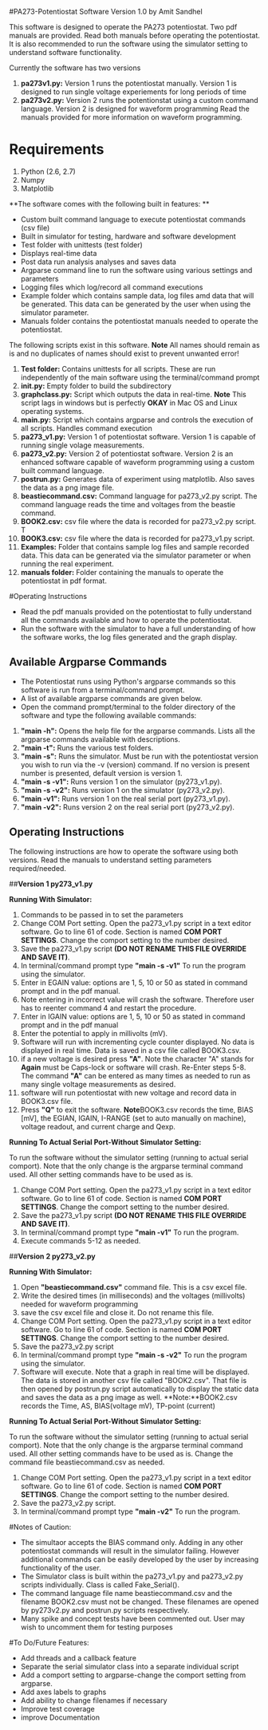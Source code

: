 #PA273-Potentiostat Software
Version 1.0 by Amit Sandhel

This software is designed to operate the PA273 potentiostat. 
Two pdf manuals are provided. Read both manuals before operating the potentiostat. It is also recommended to run the software using the simulator setting to understand software functionality.

Currently the software has two versions

1. **pa273v1.py:** Version 1 runs the potentiostat manually. Version 1 is designed to run single voltage experiements for long periods of time  
2. **pa273v2.py:** Version 2 runs the potentionstat using a custom command language. Version 2 is designed for waveform programming Read the manuals provided for more information on waveform programming.

# Requirements
  1. Python (2.6, 2.7)
  2. Numpy
  3. Matplotlib
    

**The software comes with the following built in features: ** 
* Custom built command language to execute potentiostat commands (csv file)
* Built in simulator for testing, hardware and software development 
* Test folder with unittests (test folder)
* Displays real-time data
* Post data run analysis analyses and saves data  
* Argparse command line to run the software using various settings and parameters
* Logging files which log/record all command executions
* Example folder which contains sample data, log files amd data that will be generated. This data can be generated by the user when using the simulator parameter. 
* Manuals folder contains the potentiostat manuals needed to operate the potentiostat.  
                    
The following scripts exist in this software. 
**Note** All names should remain as is and no duplicates of names should exist to prevent unwanted error!

1. **Test folder:** Contains unittests for all scripts. These are run independently of the main software using the terminal/command prompt
2. **__init__.py:** Empty folder to build the subdirectory
3. **graphclass.py:** Script which outputs the data in real-time. **Note** This script lags in windows but is perfectly **OKAY** in Mac OS and Linux operating systems. 
4. **main.py:** Script which contains argparse and controls the execution of all scripts. Handles command execution
5. **pa273_v1.py:** Version 1 of potentiostat software. Version 1 is capable of running single volage measurements.
6. **pa273_v2.py:** Version 2 of potentiostat software. Version 2 is an enhanced software capable of waveform programming using a custom built command language. 
7. **postrun.py:** Generates data of experiment using matplotlib. Also saves the data as a png image file.
8. **beastiecommand.csv:** Command language for pa273_v2.py script. The command language reads the time and voltages from the beastie command. 
9. **BOOK2.csv:** csv file where the data is recorded for pa273_v2.py script. T
10. **BOOK3.csv:** csv file where the data is recorded for pa273_v1.py script.
11. **Examples:** Folder that contains sample log files and sample recorded data. This data can be generated via the simulator parameter or when running the real experiment. 
12. **manuals folder:** Folder containing the manuals to operate the potentiostat in pdf format. 

#Operating Instructions
* Read the pdf manuals provided on the potentiostat to fully understand all the commands available and how to operate the potentiostat.  
* Run the software with the simulator to have a full understanding of how the software works, the log files generated and the graph display.

## Available Argparse Commands
* The Potentiostat runs using Python's argparse commands so this software is run from a terminal/command prompt.
* A list of available argparse commands are given below.
* Open the command prompt/terminal to the folder directory of the software and type the following available commands:
1. **"main -h":** Opens the help file for the argparse commands. Lists all the argparse commands available with descriptions.
2. **"main -t":** Runs the various test folders. 
3. **"main -s":** Runs the simulator. Must be run with the potentiostat version you wish to run via the -v (version) command. If no version is present number is presented, default version is version 1. 
4. **"main -s -v1":** Runs version 1 on the simulator (py273_v1.py).
5. **"main -s -v2":** Runs version 1 on the simulator (py273_v2.py).
6. **"main -v1":** Runs version 1 on the real serial port (py273_v1.py).
7. **"main -v2":** Runs version 2 on the real serial port (py273_v2.py). 

## Operating Instructions
The following instructions are how to operate the software using both versions. Read the manuals to understand setting parameters required/needed.

##**Version 1 py273_v1.py**

**Running With Simulator:**

1. Commands to be passed in to set the parameters
2. Change COM Port setting. Open the pa273_v1.py script in a text editor software. Go to line 61 of code. Section is named **COM PORT SETTINGS**. Change the comport setting to the number desired.
3. Save the pa273_v1.py script **(DO NOT RENAME THIS FILE OVERRIDE AND SAVE IT)**.
4. In terminal/command prompt type **"main -s -v1"** To run the program using the simulator.
5. Enter in EGAIN value: options are 1, 5, 10 or 50 as stated in command prompt and in the pdf manual.
6. Note entering in incorrect value will crash the software. Therefore user has to reenter command 4 and restart the procedure. 
7. Enter in IGAIN value: options are 1, 5, 10 or 50 as stated in command prompt and in the pdf manual
8. Enter the potential to apply in millivolts (mV).
9. Software will run with incrementing cycle counter displayed. No data is displayed in real time. Data is saved in a csv file called BOOK3.csv.
10. if a new voltage is desired press **"A"**. Note the character "A" stands for **Again** must be Caps-lock or software will crash. Re-Enter steps 5-8. The command **"A"** can be entered as many times as needed to run as many single voltage measurements as desired. 
11. software will run potentiostat with new voltage and record data in BOOK3.csv file.
12. Press **"Q"** to exit the software.
**Note**BOOK3.csv records the time, BIAS [mV], the EGIAN, IGAIN, I-RANGE (set to auto manually on machine), voltage readout, and current charge and Qexp. 

**Running To Actual Serial Port-Without Simulator Setting:**

To run the software without the simulator setting (running to actual serial comport). Note that the only change is the argparse terminal command used. All other setting commands have to be used as is. 

1. Change COM Port setting. Open the pa273_v1.py script in a text editor software. Go to line 61 of code. Section is named **COM PORT SETTINGS**. Change the comport setting to the number desired.
3. Save the pa273_v1.py script **(DO NOT RENAME THIS FILE OVERRIDE AND SAVE IT)**.
4. In terminal/command prompt type **"main -v1"** To run the program.
5. Execute commands 5-12 as needed. 
   
##**Version 2 py273_v2.py**

**Running With Simulator:**

1.  Open **"beastiecommand.csv"** command file. This is a csv excel file.
2.  Write the desired times (in milliseconds) and the voltages (millivolts) needed for waveform programming 
3.  save the csv excel file and close it. Do not rename this file.  
4.  Change COM Port setting. Open the pa273_v1.py script in a text editor software. Go to line 61 of code. Section is named **COM PORT SETTINGS**. Change the comport setting to the number desired.
5. Save the pa273_v2.py script 
6. In terminal/command prompt type **"main -s -v2"** To run the program using the simulator.
7. Software will execute. Note that a graph in real time will be displayed. The data is stored in another csv file called "BOOK2.csv". That file is then opened by postrun.py script automatically to display the static data and saves the data as a png image as well.
**Note:**BOOK2.csv records the Time, AS, BIAS(voltage mV), TP-point (current)

**Running To Actual Serial Port-Without Simulator Setting:**

To run the software without the simulator setting (running to actual serial comport). Note that the only change is the argparse terminal command used. All other setting commands have to be used as is. Change the command file beastiecommand.csv as needed. 

1. Change COM Port setting. Open the pa273_v1.py script in a text editor software. Go to line 61 of code. Section is named **COM PORT SETTINGS**. Change the comport setting to the number desired.
3. Save the pa273_v2.py script.
4. In terminal/command prompt type **"main -v2"** To run the program.


#Notes of Caution:
* The simultaor accepts the BIAS command only. Adding in any other potentiostat commands will result in the simulator failing. However additional commands can be easily developed by the user by increasing functionality of the user. 
* The Simulator class is built within the pa273_v1.py and pa273_v2.py scripts individually. Class is called Fake_Serial(). 
* The command language file name beastiecommand.csv and the filename BOOK2.csv must not be changed. These filenames are opened by py273v2.py and postrun.py scripts respectively. 
* Many spike and concept tests have been commented out. User may wish to uncomment them for testing purposes 


#To Do/Future Features:
* Add threads and a callback feature
* Separate the serial simulator class into a separate individual script
* Add a comport setting to argparse-change the comport setting from argparse.
* Add axes labels to graphs
* Add ability to change filenames if necessary
* Improve test coverage
* improve Documentation
